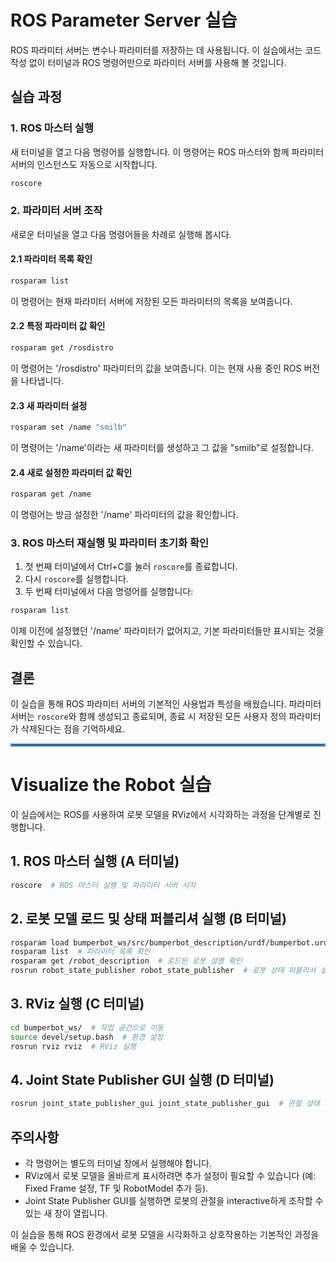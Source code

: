 

# ROS Parameter Server 실습

ROS 파라미터 서버는 변수나 파라미터를 저장하는 데 사용됩니다. 이 실습에서는 코드 작성 없이 터미널과 ROS 명령어만으로 파라미터 서버를 사용해 볼 것입니다.

## 실습 과정

### 1. ROS 마스터 실행
새 터미널을 열고 다음 명령어를 실행합니다. 이 명령어는 ROS 마스터와 함께 파라미터 서버의 인스턴스도 자동으로 시작합니다.
```bash
roscore
```

### 2. 파라미터 서버 조작
새로운 터미널을 열고 다음 명령어들을 차례로 실행해 봅시다.

#### 2.1 파라미터 목록 확인
```bash
rosparam list
```
이 명령어는 현재 파라미터 서버에 저장된 모든 파라미터의 목록을 보여줍니다.

#### 2.2 특정 파라미터 값 확인
```bash
rosparam get /rosdistro
```
이 명령어는 '/rosdistro' 파라미터의 값을 보여줍니다. 이는 현재 사용 중인 ROS 버전을 나타냅니다.

#### 2.3 새 파라미터 설정
```bash
rosparam set /name "smilb"
```
이 명령어는 '/name'이라는 새 파라미터를 생성하고 그 값을 "smilb"로 설정합니다.

#### 2.4 새로 설정한 파라미터 값 확인
```bash
rosparam get /name
```
이 명령어는 방금 설정한 '/name' 파라미터의 값을 확인합니다.

### 3. ROS 마스터 재실행 및 파라미터 초기화 확인

1. 첫 번째 터미널에서 Ctrl+C를 눌러 `roscore`를 종료합니다.
2. 다시 `roscore`를 실행합니다.
3. 두 번째 터미널에서 다음 명령어를 실행합니다:

```bash
rosparam list
```

이제 이전에 설정했던 '/name' 파라미터가 없어지고, 기본 파라미터들만 표시되는 것을 확인할 수 있습니다.

## 결론
이 실습을 통해 ROS 파라미터 서버의 기본적인 사용법과 특성을 배웠습니다. 파라미터 서버는 `roscore`와 함께 생성되고 종료되며, 종료 시 저장된 모든 사용자 정의 파라미터가 삭제된다는 점을 기억하세요.


<hr style="border: 2px solid #4a90e2;">


# Visualize the Robot 실습

이 실습에서는 ROS를 사용하여 로봇 모델을 RViz에서 시각화하는 과정을 단계별로 진행합니다.

## 1. ROS 마스터 실행 (A 터미널)

```bash
roscore  # ROS 마스터 실행 및 파라미터 서버 시작
```

## 2. 로봇 모델 로드 및 상태 퍼블리셔 실행 (B 터미널)

```bash
rosparam load bumperbot_ws/src/bumperbot_description/urdf/bumperbot.urdf robot_description  # URDF 파일을 파라미터 서버에 로드
rosparam list  # 파라미터 목록 확인
rosparam get /robot_description  # 로드된 로봇 설명 확인
rosrun robot_state_publisher robot_state_publisher  # 로봇 상태 퍼블리셔 실행
```

## 3. RViz 실행 (C 터미널)

```bash
cd bumperbot_ws/  # 작업 공간으로 이동
source devel/setup.bash  # 환경 설정
rosrun rviz rviz  # RViz 실행
```

## 4. Joint State Publisher GUI 실행 (D 터미널)

```bash
rosrun joint_state_publisher_gui joint_state_publisher_gui  # 관절 상태 퍼블리셔 GUI 실행
```

## 주의사항

- 각 명령어는 별도의 터미널 창에서 실행해야 합니다.
- RViz에서 로봇 모델을 올바르게 표시하려면 추가 설정이 필요할 수 있습니다 (예: Fixed Frame 설정, TF 및 RobotModel 추가 등).
- Joint State Publisher GUI를 실행하면 로봇의 관절을 interactive하게 조작할 수 있는 새 창이 열립니다.

이 실습을 통해 ROS 환경에서 로봇 모델을 시각화하고 상호작용하는 기본적인 과정을 배울 수 있습니다.